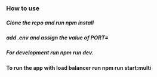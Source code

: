### How to use

##### Clone the repo and run npm install

##### add .env and assign the value of PORT=<PORT>

##### For development run npm run dev.

#### To run the app with load balancer run npm run start:multi
